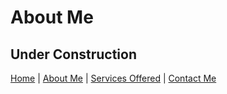 # About Me 

## Under Construction 

[Home](./README.md) \| [About Me](./About.md) \| [Services Offered](./Services.md) \| [Contact Me](./Contact.md)

